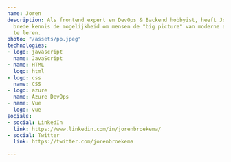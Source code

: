 ```yaml
---
name: Joren
description: Als frontend expert en DevOps & Backend hobbyist, heeft Joren met zijn
  brede kennis de mogelijkheid om mensen de "big picture" van moderne applicaties
  te leren.
photo: "/assets/pp.jpeg"
technologies:
- logo: javascript
  name: JavaScript
- name: HTML
  logo: html
- logo: css
  name: CSS
- logo: azure
  name: Azure DevOps
- name: Vue
  logo: vue
socials:
- social: LinkedIn
  link: https://www.linkedin.com/in/jorenbroekema/
- social: Twitter
  link: https://twitter.com/jorenbroekema

---
```

